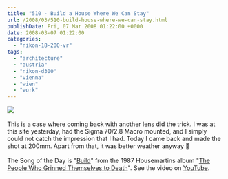 ```yaml
---
title: "510 - Build a House Where We Can Stay"
url: /2008/03/510-build-house-where-we-can-stay.html
publishDate: Fri, 07 Mar 2008 01:22:00 +0000
date: 2008-03-07 01:22:00
categories: 
  - "nikon-18-200-vr"
tags: 
  - "architecture"
  - "austria"
  - "nikon-d300"
  - "vienna"
  - "wien"
  - "work"
---
```

<a href="https://d25zfm9zpd7gm5.cloudfront.net/1200x1200/2008/20080306_120237_ps.jpg" target="_blank"><img src="https://d25zfm9zpd7gm5.cloudfront.net/0600x0600/2008/20080306_120237_ps.jpg"/></a><br/><br/>This is a case where coming back with another lens did the trick. I was at this site yesterday, had the Sigma 70/2.8 Macro mounted, and I simply could not catch the impression that I had. Today I came back and made the shot at 200mm. Apart from that, it was better weather anyway 🙂<br/><br/>The Song of the Day is "<a href="http://www.lyricsfreak.com/h/housemartins/build_20066085.html" target="_blank">Build</a>" from the 1987 Housemartins album "<a href="http://www.amazon.com/People-Who-Grinned-Themselves-Death/dp/B000002H57" target="_blank">The People Who Grinned Themselves to Death</a>". See the video on <a href="http://www.youtube.com/watch?v=SA9NjGG9ijA" target="_blank">YouTube</a>.
